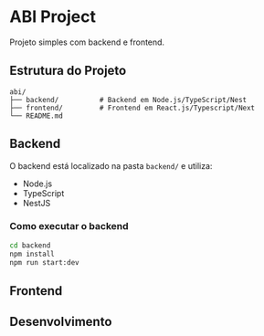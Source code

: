 # ABI Project

Projeto simples com backend e frontend.

## Estrutura do Projeto

```
abi/
├── backend/          # Backend em Node.js/TypeScript/Nest
├── frontend/         # Frontend em React.js/Typescript/Next
└── README.md
```

## Backend

O backend está localizado na pasta `backend/` e utiliza:
- Node.js
- TypeScript
- NestJS

### Como executar o backend

```bash
cd backend
npm install
npm run start:dev
```

## Frontend

## Desenvolvimento
